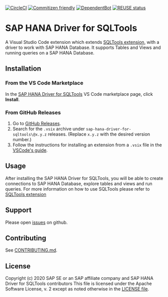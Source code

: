 [![CircleCI](https://circleci.com/gh/SAP/sap-hana-driver-for-sqltools.svg?style=svg)](https://circleci.com/gh/SAP/sap-hana-driver-for-sqltools)
[![Commitizen friendly](https://img.shields.io/badge/commitizen-friendly-brightgreen.svg)](http://commitizen.github.io/cz-cli/)
[![DependentBot](https://api.dependabot.com/badges/status?host=github&repo=SAP/sap-hana-driver-for-sqltools)](https://dependabot.com/)
[![REUSE status](https://api.reuse.software/badge/github.com/SAP/sap-hana-driver-for-sqltools)](https://api.reuse.software/info/github.com/SAP/sap-hana-driver-for-sqltools)

# SAP HANA Driver for SQLTools
A Visual Studio Code extension which extends [SQLTools extension](https://marketplace.visualstudio.com/items?itemName=mtxr.sqltools), with a driver to work with SAP HANA Database. It supports Tables and Views and running queries on a SAP HANA Database.

## Installation

### From the VS Code Marketplace

In the [SAP HANA Driver for SQLTools](https://marketplace.visualstudio.com/items?itemName=SAPOSS.sap-hana-driver-for-sqltools) VS Code marketplace page, click **Install**.

### From GitHub Releases

1. Go to [GitHub Releases](https://github.com/sap/sap-hana-driver-for-sqltools/releases).
2. Search for the `.vsix` archive under `sap-hana-driver-for-sqltools\@x.y.z` releases. (Replace `x.y.z` with the desired version number.)
3. Follow the instructions for installing an extension from a `.vsix` file in the [VSCode's guide](https://code.visualstudio.com/docs/editor/extension-gallery#_install-from-a-vsix).

## Usage

After installing the SAP HANA Driver for SQLTools, you will be able to create connections to SAP HANA Database, explore tables and views and run queries. For more information on how to use SQLTools please refer to [SQLTools extension](https://marketplace.visualstudio.com/items?itemName=mtxr.sqltools)

## Support

Please open [issues](https://github.com/SAP/sap-hana-driver-for-sqltools/issues) on github.

## Contributing

See [CONTRIBUTING.md](./CONTRIBUTING.md).

## License

Copyright (c) 2020 SAP SE or an SAP affiliate company and SAP HANA Driver for SQLTools contributors
This file is licensed under the Apache Software License, v. 2 except as noted otherwise in the [LICENSE file](./LICENSE).


